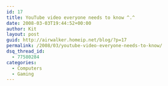 ```yaml
---
id: 17
title: YouTube video everyone needs to know ^.^
date: 2008-03-03T19:44:52+00:00
author: Kit
layout: post
guid: http://airwalker.homeip.net/blog/?p=17
permalink: /2008/03/youtube-video-everyone-needs-to-know/
dsq_thread_id:
  - 77580284
categories:
  - Computers
  - Gaming
---
```

